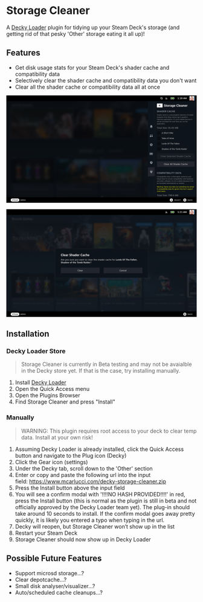 # Storage Cleaner

A [Decky Loader](https://github.com/SteamDeckHomebrew/decky-loader) plugin for tidying up your Steam Deck's storage (and getting rid of that pesky 'Other' storage eating it all up)!

## Features

- Get disk usage stats for your Steam Deck's shader cache and compatibility data
- Selectively clear the shader cache and compatibility data you don't want
- Clear all the shader cache or compatibility data all at once

![](assets/Screenshot-1.png)

![](assets/Screenshot-2.png)

## Installation

### Decky Loader Store

> Storage Cleaner is currently in Beta testing and may not be avaialble in the Decky store yet. If that is the case, try installing manually.

1. Install [Decky Loader](https://deckbrew.xyz/)
2. Open the Quick Access menu
3. Open the Plugins Browser
4. Find Storage Cleaner and press "Install"

### Manually

> WARNING: This plugin requires root access to your deck to clear temp data. Install at your own risk!

1. Assuming Decky Loader is already installed, click the Quick Access button and navigate to the Plug icon (Decky)
2. Click the Gear icon (settings)
3. Under the Decky tab, scroll down to the 'Other' section
4. Enter or copy and paste the following url into the input field: https://www.mcarlucci.com/decky-storage-cleaner.zip
5. Press the Install button above the input field
6. You will see a confirm modal with '!!!!NO HASH PROVIDED!!!!' in red, press the Install button (this is normal as the plugin is still in beta and not officially approved by the Decky Loader team yet). The plug-in should take around 10 seconds to install. If the confirm modal goes away pretty quickly, it is likely you entered a typo when typing in the url.  
7. Decky will reopen, but Storage Cleaner won’t show up in the list
8. Restart your Steam Deck
9. Storage Cleaner should now show up in Decky Loader

## Possible Future Features

- Support microsd storage...?
- Clear depotcache...?
- Small disk analyser/visualizer...?
- Auto/scheduled cache cleanups...?
